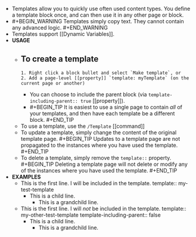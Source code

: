 - Templates allow you to quickly use often used content types. You define a template block once, and can then use it in any other page or block.
-
  #+BEGIN_WARNING
  Templates simply copy text. They cannot contain any advanced logic.
  #+END_WARNING
- Templates support [[Dynamic Variables]].
- **USAGE**
	- To create a template
		-
		  1. Right click a block bullet and select `Make template`, or 
		  2. Add a page-level [[property]] `template: myTemplate` (on the current page or another)
		- You can choose to include the parent block (via `template-including-parent:: true` [[property]]).
		-
		  #+BEGIN_TIP
		  It is easiest to use a single page to contain _all_ of your templates, and then have each template be a different block.
		  #+END_TIP
	- To use a template, use the `/Template` [[command]]
	- To update a template, simply change the content of the original template page.
	  #+BEGIN_TIP
	  Updates to a template page are not propagated to the instances where you have used the template.
	  #+END_TIP
	- To delete a template, simply remove the `template::` property.
	  #+BEGIN_TIP
	  Deleting a template page will not delete or modify any of the instances where you have used the template.
	  #+END_TIP
- **EXAMPLES**
	- This is the first line. I will be included in the template.
	  template:: my-test-template
		- This is a child line.
			- This is a grandchild line.
	- This is the first line. I will _not_ be included in the template.
	  template:: my-other-test-template
	  template-including-parent:: false
		- This is a child line.
			- This is a grandchild line.